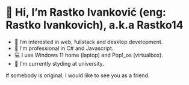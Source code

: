 # 👋 Hi, I’m Rastko Ivanković (eng: Rastko Ivankovich), a.k.a Rastko14
- 👀 I’m interested in web, fullstack and desktop development.
- 💪 I'm professional in C# and Javascript.
- 💻 I use Windows 11 home (laptop) and Pop!_os (virtualbox).
- 📝 I'm currently styding at university.

If somebody is original, I would like to see you as a friend.  

